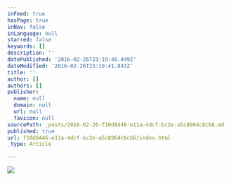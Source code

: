 ```yaml
---
inFeed: true
hasPage: true
inNav: false
inLanguage: null
starred: false
keywords: []
description: ''
datePublished: '2016-02-26T23:19:48.449Z'
dateModified: '2016-02-26T23:19:41.843Z'
title: ''
author: []
authors: []
publisher:
  name: null
  domain: null
  url: null
  favicon: null
sourcePath: _posts/2016-02-26-f10d8446-e11a-4dcf-bc2e-a5c8964c8cb6.md
published: true
url: f10d8446-e11a-4dcf-bc2e-a5c8964c8cb6/index.html
_type: Article

---
```

![](https://the-grid-user-content.s3-us-west-2.amazonaws.com/6aecc179-edc8-4414-98bc-0c90cecc4218.jpg)